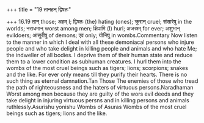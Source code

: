 +++
title = "19 तानहन् द्विषतः"

+++
16.19 तान् those; अहम् I; द्विषतः (the) hating (ones); क्रूरान् cruel;
संसारेषु in the worlds; नराधमान् worst among men; क्षिपामि (I) hurl;
अजस्रम् for ever; अशुभान् evildoers; आसुरीषु of demons; एव only; योनिषु
in wombs.Commentary Now listen to the manner in which I deal with all
these demoniacal persons who injure people and who take delight in
killing people and animals and who hate Me; the indweller of all bodies.
I deprive them of their human state and reduce them to a lower condition
as subhuman creatures. I hurl them into the wombs of the most cruel
beings such as tigers; lions; scorpions; snakes and the like. For ever
only means till they purify their hearts. There is no such thing as
eternal damnation.Tan Those The enemies of those who tread the path of
righteousness and the haters of virtuous persons.Naradhaman Worst among
men because they are guilty of the wors evil deeds and they take delight
in injuring virtuous persns and in killing persons and animals
ruthlessly.Asurishu yonishu Wombs of Asuras Wombs of the most cruel
beings such as tigers; lions and the like.
